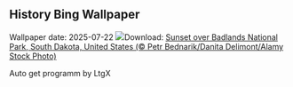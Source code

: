 ## History Bing Wallpaper
Wallpaper date: 2025-07-22
![](https://www.bing.com/th?id=OHR.BadlandsSunset_EN-GB0865631210_UHD.jpg&w=1000)Download: [Sunset over Badlands National Park, South Dakota, United States (© Petr Bednarik/Danita Delimont/Alamy Stock Photo)](https://www.bing.com/th?id=OHR.BadlandsSunset_EN-GB0865631210_UHD.jpg)

Auto get programm by LtgX
